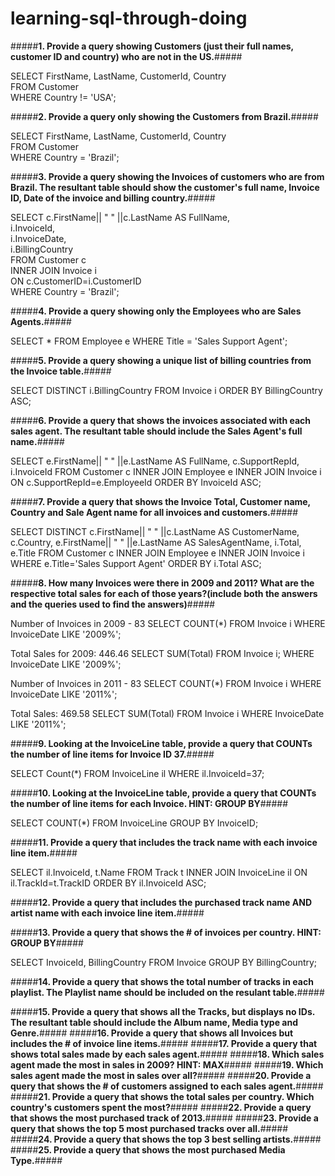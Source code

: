 # learning-sql-through-doing

#####**1. Provide a query showing Customers (just their full names, customer ID and country) who are not in the US.**#####

  SELECT FirstName, LastName, CustomerId, Country   
  FROM Customer   
  WHERE Country != 'USA';

#####**2. Provide a query only showing the Customers from Brazil.**#####

  SELECT FirstName, LastName, CustomerId, Country   
  FROM Customer   
  WHERE Country = 'Brazil';

#####**3. Provide a query showing the Invoices of customers who are from Brazil. The resultant table should show the customer's full name, Invoice ID, Date of the invoice and billing country.**#####

  SELECT c.FirstName|| " " ||c.LastName AS FullName,   
  i.InvoiceId,   
  i.InvoiceDate,   
  i.BillingCountry   
  FROM Customer c   
  INNER JOIN Invoice i   
  ON c.CustomerID=i.CustomerID   
  WHERE Country = 'Brazil';

#####**4. Provide a query showing only the Employees who are Sales Agents.**#####

  SELECT 
  * 
  FROM Employee e
  WHERE Title = 'Sales Support Agent';

#####**5. Provide a query showing a unique list of billing countries from the Invoice table.**#####

  SELECT DISTINCT
  i.BillingCountry 
  FROM Invoice i
  ORDER BY BillingCountry ASC;

#####**6. Provide a query that shows the invoices associated with each sales agent. The resultant table should include the Sales Agent's full name.**#####

  SELECT 
  e.FirstName|| " " ||e.LastName AS FullName,
  c.SupportRepId,
  i.InvoiceId
  FROM Customer c
  INNER JOIN Employee e
  INNER JOIN Invoice i
  ON c.SupportRepId=e.EmployeeId
  ORDER BY InvoiceId ASC;

#####**7. Provide a query that shows the Invoice Total, Customer name, Country and Sale Agent name for all invoices and customers.**#####

  SELECT DISTINCT
  c.FirstName|| " " ||c.LastName AS CustomerName,
  c.Country,
  e.FirstName|| " " ||e.LastName AS SalesAgentName,
  i.Total,
  e.Title
  FROM Customer c
  INNER JOIN Employee e
  INNER JOIN Invoice i
  WHERE e.Title='Sales Support Agent'
  ORDER BY i.Total ASC;

#####**8. How many Invoices were there in 2009 and 2011? What are the respective total sales for each of those years?(include both the answers and the queries used to find the answers)**#####

Number of Invoices in 2009 - 83
  SELECT COUNT(*)
  FROM Invoice i
  WHERE InvoiceDate LIKE '2009%';

Total Sales for 2009: 446.46
  SELECT SUM(Total)
  FROM Invoice i;
  WHERE InvoiceDate LIKE '2009%';

Number of Invoices in 2011 - 83
  SELECT COUNT(*)
  FROM Invoice i
  WHERE InvoiceDate LIKE '2011%';

Total Sales: 469.58
  SELECT SUM(Total)
  FROM Invoice i
  WHERE InvoiceDate LIKE '2011%';

#####**9. Looking at the InvoiceLine table, provide a query that COUNTs the number of line items for Invoice ID 37.**#####
  
  SELECT Count(*) 
  FROM InvoiceLine il
  WHERE il.InvoiceId=37; 

#####**10. Looking at the InvoiceLine table, provide a query that COUNTs the number of line items for each Invoice. HINT: GROUP BY**#####

  SELECT COUNT(*) 
  FROM InvoiceLine
  GROUP BY InvoiceID;

#####**11. Provide a query that includes the track name with each invoice line item.**#####

  SELECT 
  il.InvoiceId,
  t.Name
  FROM Track t
  INNER JOIN InvoiceLine il
  ON il.TrackId=t.TrackID
  ORDER BY il.InvoiceId ASC;

#####**12. Provide a query that includes the purchased track name AND artist name with each invoice line item.**#####
 


#####**13. Provide a query that shows the # of invoices per country. HINT: GROUP BY**#####
 
  SELECT
  InvoiceId,
  BillingCountry 
  FROM Invoice
  GROUP BY BillingCountry;

#####**14. Provide a query that shows the total number of tracks in each playlist. The Playlist name should be included on the resulant table.**#####



#####**15. Provide a query that shows all the Tracks, but displays no IDs. The resultant table should include the Album name, Media type and Genre.**#####
#####**16. Provide a query that shows all Invoices but includes the # of invoice line items.**#####
#####**17. Provide a query that shows total sales made by each sales agent.**#####
#####**18. Which sales agent made the most in sales in 2009? HINT: MAX**#####
#####**19. Which sales agent made the most in sales over all?**#####
#####**20. Provide a query that shows the # of customers assigned to each sales agent.**#####
#####**21. Provide a query that shows the total sales per country. Which country's customers spent the most?**#####
#####**22. Provide a query that shows the most purchased track of 2013.**#####
#####**23. Provide a query that shows the top 5 most purchased tracks over all.**#####
#####**24. Provide a query that shows the top 3 best selling artists.**#####
#####**25. Provide a query that shows the most purchased Media Type.**#####
